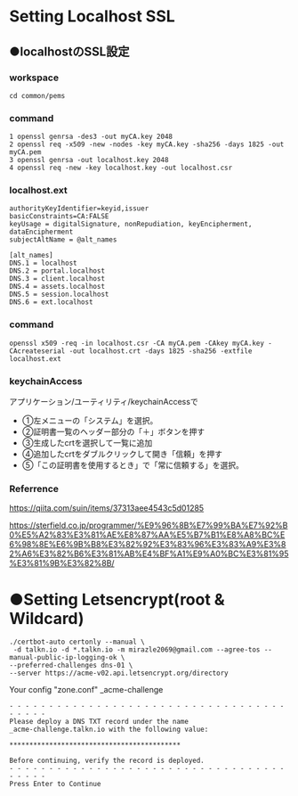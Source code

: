 # Setting Localhost SSL 
## ●localhostのSSL設定

### workspace

```
cd common/pems
```

### command

```
1 openssl genrsa -des3 -out myCA.key 2048
2 openssl req -x509 -new -nodes -key myCA.key -sha256 -days 1825 -out myCA.pem
3 openssl genrsa -out localhost.key 2048
4 openssl req -new -key localhost.key -out localhost.csr
```

### localhost.ext

```
authorityKeyIdentifier=keyid,issuer
basicConstraints=CA:FALSE
keyUsage = digitalSignature, nonRepudiation, keyEncipherment, dataEncipherment
subjectAltName = @alt_names

[alt_names]
DNS.1 = localhost
DNS.2 = portal.localhost
DNS.3 = client.localhost
DNS.4 = assets.localhost
DNS.5 = session.localhost
DNS.6 = ext.localhost
```

### command 

```
openssl x509 -req -in localhost.csr -CA myCA.pem -CAkey myCA.key -CAcreateserial -out localhost.crt -days 1825 -sha256 -extfile localhost.ext
```

### keychainAccess

アプリケーション/ユーティリティ/keychainAccessで
- ①左メニューの「システム」を選択。
- ②証明書一覧のヘッダー部分の「＋」ボタンを押す
- ③生成したcrtを選択して一覧に追加
- ④追加したcrtをダブルクリックして開き「信頼」を押す
- ⑤「この証明書を使用するとき」で「常に信頼する」を選択。

### Referrence


https://qiita.com/suin/items/37313aee4543c5d01285

https://sterfield.co.jp/programmer/%E9%96%8B%E7%99%BA%E7%92%B0%E5%A2%83%E3%81%AE%E8%87%AA%E5%B7%B1%E8%A8%BC%E6%98%8E%E6%9B%B8%E3%82%92%E3%83%96%E3%83%A9%E3%82%A6%E3%82%B6%E3%81%AB%E4%BF%A1%E9%A0%BC%E3%81%95%E3%81%9B%E3%82%8B/

# ●Setting Letsencrypt(root & Wildcard)

```
./certbot-auto certonly --manual \
 -d talkn.io -d *.talkn.io -m mirazle2069@gmail.com --agree-tos --manual-public-ip-logging-ok \
--preferred-challenges dns-01 \
--server https://acme-v02.api.letsencrypt.org/directory
```

Your config "zone.conf" _acme-challenge
```
- - - - - - - - - - - - - - - - - - - - - - - - - - - - - - - - - - - - - - - -
Please deploy a DNS TXT record under the name
_acme-challenge.talkn.io with the following value:

*******************************************

Before continuing, verify the record is deployed.
- - - - - - - - - - - - - - - - - - - - - - - - - - - - - - - - - - - - - - - -
Press Enter to Continue
```
